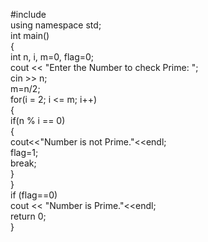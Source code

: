 
#include <iostream>  
using namespace std;  
int main()  
{  
  int n, i, m=0, flag=0;  
  cout << "Enter the Number to check Prime: ";  
  cin >> n;  
  m=n/2;  
  for(i = 2; i <= m; i++)  
  {  
      if(n % i == 0)  
      {  
          cout<<"Number is not Prime."<<endl;  
          flag=1;  
          break;  
      }  
  }  
  if (flag==0)  
      cout << "Number is Prime."<<endl;  
  return 0;  
}  
